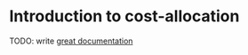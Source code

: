 # Introduction to cost-allocation

TODO: write [great documentation](http://jacobian.org/writing/what-to-write/)
